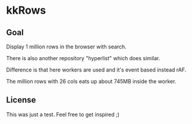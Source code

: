 # kkRows

## Goal
Display 1 million rows in the browser with search.

There is also another repository "hyperlist" which does similar.

Difference is that here workers are used and it's event based instead rAF.

The million rows with 26 cols eats up about 745MB inside the worker.

## License
This was just a test. Feel free to get inspired ;)
